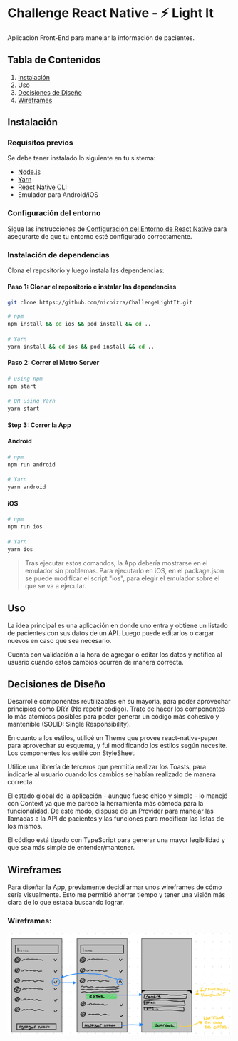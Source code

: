 # Challenge React Native - ⚡ Light It

Aplicación Front-End para manejar la información de pacientes.

## Tabla de Contenidos

1. [Instalación](#instalación)
2. [Uso](#uso)
3. [Decisiones de Diseño](#decisiones-de-diseño)
4. [Wireframes](#wireframes)

## Instalación

### Requisitos previos

Se debe tener instalado lo siguiente en tu sistema:

- [Node.js](https://nodejs.org/)
- [Yarn](https://classic.yarnpkg.com/en/docs/install)
- [React Native CLI](https://reactnative.dev/docs/environment-setup)
- Emulador para Android/iOS

### Configuración del entorno

Sigue las instrucciones de [Configuración del Entorno de React Native](https://reactnative.dev/docs/environment-setup) para asegurarte de que tu entorno esté configurado correctamente.

### Instalación de dependencias

Clona el repositorio y luego instala las dependencias:

#### Paso 1: Clonar el repositorio e instalar las dependencias

```bash
git clone https://github.com/nicoizra/ChallengeLightIt.git
```

```bash
# npm
npm install && cd ios && pod install && cd ..

# Yarn
yarn install && cd ios && pod install && cd ..
```

#### Paso 2: Correr el Metro Server

```bash
# using npm
npm start

# OR using Yarn
yarn start
```

#### Step 3: Correr la App

#### Android

```bash
# npm
npm run android

# Yarn
yarn android
```

#### iOS

```bash
# npm
npm run ios

# Yarn
yarn ios
```

> Tras ejecutar estos comandos, la App debería mostrarse en el emulador sin problemas. Para ejecutarlo en iOS, en el package.json se puede modificar el script "ios", para elegir el emulador sobre el que se va a ejecutar.

## Uso

La idea principal es una aplicación en donde uno entra y obtiene un listado de pacientes con sus datos de un API. Luego puede editarlos o cargar nuevos en caso que sea necesario.

Cuenta con validación a la hora de agregar o editar los datos y notifica al usuario cuando estos cambios ocurren de manera correcta.

## Decisiones de Diseño

Desarrollé componentes reutilizables en su mayoría, para poder aprovechar principios como DRY (No repetir código). Trate de hacer los componentes lo más atómicos posibles para poder generar un código más cohesivo y mantenible (SOLID: Single Responsibility).

En cuanto a los estilos, utilicé un Theme que provee react-native-paper para aprovechar su esquema, y fui modificando los estilos según necesite. Los componentes los estilé con StyleSheet.

Utilice una librería de terceros que permitía realizar los Toasts, para indicarle al usuario cuando los cambios se habían realizado de manera correcta.

El estado global de la aplicación - aunque fuese chico y simple - lo manejé con Context ya que me parece la herramienta más cómoda para la funcionalidad. De este modo, dispuse de un Provider para manejar las llamadas a la API de pacientes y las funciones para modificar las listas de los mismos.

El código está tipado con TypeScript para generar una mayor legibilidad y que sea más simple de entender/mantener.

## Wireframes

Para diseñar la App, previamente decidí armar unos wireframes de cómo sería visualmente. Esto me permitió ahorrar tiempo y tener una visión más clara de lo que estaba buscando lograr.

### Wireframes:

![Wireframes](./src/assets/img/Wireframes.png)
